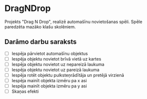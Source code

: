 # DragNDrop
Projekts "Drag N Drop", realizē automašīnu novietošanas spēli. Spēle paredzēta mazāko klašu skolēniem.

## Darāmo darbu saraksts
- [ ] Iespēja pārvietot automašīnu objektus
- [ ] Iespēja objektu novietot brīvā vietā uz kartes
- [ ] Iespēja objektu novietot uz nepareizā laukuma
- [ ] Iespēja objektu novietot uz pareizā laukuma
- [ ] Iespēja rotēt objektu pulksteņrādītāja un pretējā virzienā
- [ ] Iespēja mainīt objekta izmēru pa x asi
- [ ] Iespēja mainīt objekta izmēru pa y asi
- [ ] Skaņas efekti
